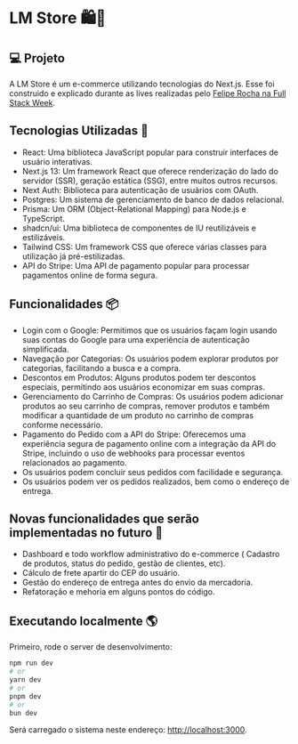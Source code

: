# LM Store 🛍️🛒

## 💻 Projeto

A LM Store é um e-commerce utilizando tecnologias do Next.js.
Esse foi construido e explicado durante as lives realizadas pelo [Felipe Rocha na Full Stack Week](https://github.com/felipemotarocha/fullstackweek-store). 

## Tecnologias Utilizadas 🚀

 - React: Uma biblioteca JavaScript popular para construir interfaces de usuário interativas.
 - Next.js 13: Um framework React que oferece renderização do lado do servidor (SSR), geração estática (SSG), entre muitos outros recursos.
 - Next Auth: Biblioteca para autenticação de usuários com OAuth.
 - Postgres: Um sistema de gerenciamento de banco de dados relacional.
 - Prisma: Um ORM (Object-Relational Mapping) para Node.js e TypeScript.
 - shadcn/ui: Uma biblioteca de componentes de IU reutilizáveis e estilizáveis.
 - Tailwind CSS: Um framework CSS que oferece várias classes para utilização já pré-estilizadas.
 - API do Stripe: Uma API de pagamento popular para processar pagamentos online de forma segura.

## Funcionalidades 📦

 - Login com o Google: Permitimos que os usuários façam login usando suas contas do Google para uma experiência de autenticação simplificada.
 - Navegação por Categorias: Os usuários podem explorar produtos por categorias, facilitando a busca e a compra.
 - Descontos em Produtos: Alguns produtos podem ter descontos especiais, permitindo aos usuários economizar em suas compras.
 - Gerenciamento do Carrinho de Compras: Os usuários podem adicionar produtos ao seu carrinho de compras, remover produtos e também modificar a quantidade de um produto no carrinho de compras conforme necessário.
 - Pagamento do Pedido com a API do Stripe: Oferecemos uma experiência segura de pagamento online com a integração da API do Stripe, incluindo o uso de webhooks para processar eventos relacionados ao pagamento. 
 - Os usuários podem concluir seus pedidos com facilidade e segurança.
 - Os usuários podem ver os pedidos realizados, bem como o endereço de entrega.

## Novas funcionalidades que serão implementadas no futuro 🧭

 - Dashboard e todo workflow administrativo do e-commerce ( Cadastro de produtos, status do pedido, gestão de clientes, etc).
 - Cálculo de frete apartir do CEP do usuário.
 - Gestão do endereço de entrega antes do envio da mercadoria.
 - Refatoração e mehoria em alguns pontos do código.

## Executando localmente 🌎

Primeiro, rode o server de desenvolvimento:

```bash
npm run dev
# or
yarn dev
# or
pnpm dev
# or
bun dev
```

Será carregado o sistema neste endereço: [http://localhost:3000](http://localhost:3000).



